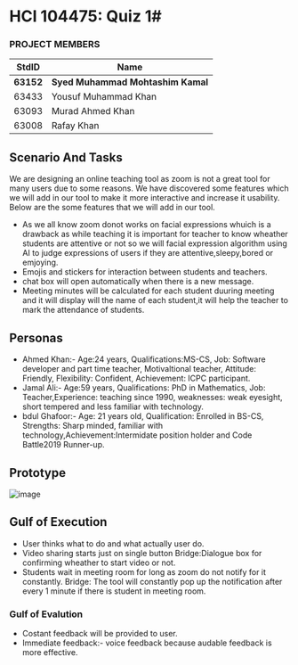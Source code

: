 # HCI 104475: Quiz 1#
### PROJECT MEMBERS ###
StdID | Name
------------ | -------------
**63152** | **Syed Muhammad Mohtashim Kamal** <!--this is the group leader in bold-->
63433 | Yousuf Muhammad Khan
63093 | Murad Ahmed Khan
63008 | Rafay Khan
<!-- Replace name and student ids with acutally group member names and ids-->
## Scenario And Tasks ##
We are designing an online teaching tool as zoom is not a great tool for many users due to some reasons. We have discovered some features which we will add in our tool to make it more interactive and increase it usability. Below are the some features that we will add in our tool.
* As we all know zoom donot works on facial expressions whuich is a drawback as while teaching it is important for teacher to know wheather students are attentive or not so we will facial expression algorithm using AI to judge expressions of users if they are attentive,sleepy,bored or emjoying.
* Emojis and stickers for interaction between students and teachers.
* chat box will open automatically when there is a new message.
* Meeting minutes will be calculated for each student duuring meeting and it will display will the name of each student,it will help the teacher to mark the attendance of students.

## Personas ##
* Ahmed Khan:- 
Age:24 years, Qualifications:MS-CS, Job: Software developer and part time teacher, Motivaltional teacher, Attitude: Friendly, Flexibility: Confident, Achievement: ICPC participant.
* Jamal Ali:-
Age:59 years, Qualifications: PhD in Mathematics, Job: Teacher,Experience: teaching since 1990, weaknesses: weak eyesight, short tempered and less familiar with technology.
* bdul Ghafoor:-
Age: 21 years old, Qualification: Enrolled in BS-CS, Strengths: Sharp minded, familiar with technology,Achievement:Intermidate position holder and Code Battle2019 Runner-up.


## Prototype ##
![image](C:\Users\C2D\Desktop\qw5.PNG)


## Gulf of Execution ##
* User thinks what to do and what actually user do.
* Video sharing starts just on single button
Bridge:Dialogue box for confirming wheather to start video or not.
* Students wait in meeting room for long as zoom do not notify for it constantly.
Bridge: The tool will constantly pop up the notification after every 1 minute if there is student in meeting room.
### Gulf of Evalution ###
* Costant feedback will be provided to user.
* Immediate feedback:- voice feedback because audable feedback is more effective.

 
